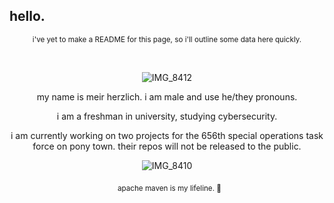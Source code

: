 ## hello.

<div id="everything" align="center">
  <sub>i've yet to make a README for this page, so i'll outline some data here quickly.</sub>
  
&nbsp;
  
  ![IMG_8412](https://github.com/user-attachments/assets/4303bc95-98c9-4927-a826-f7602327d2ba)

  my name is meir herzlich. i am male and use he/they pronouns.

  i am a freshman in university, studying cybersecurity.

  i am currently working on two projects for the 656th special operations task force on pony town. their repos will not be released to the public.

  ![IMG_8410](https://github.com/user-attachments/assets/0cc7c29d-1d25-456c-807b-c06f4b3ca98e)

&nbsp;
  <sub>apache maven is my lifeline. 💭</sub>
</div>


<!--
**modularmania/modularmania** is a ✨ _special_ ✨ repository because its `README.md` (this file) appears on your GitHub profile.

Here are some ideas to get you started:

- 🔭 I’m currently working on ...
- 🌱 I’m currently learning ...
- 👯 I’m looking to collaborate on ...
- 🤔 I’m looking for help with ...
- 💬 Ask me about ...
- 📫 How to reach me: ...
- 😄 Pronouns: ...
- ⚡ Fun fact: ...
-->
